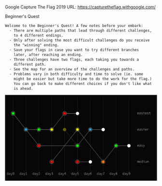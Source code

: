 Google Capture The Flag 2019
URL: https://capturetheflag.withgoogle.com/

Beginner's Quest

    Welcome to the Beginner's Quest! A few notes before your embark:
      - There are multiple paths that lead through different challenges,
        to 4 different endings.
      - Only after solving the most difficult challenges do you receive
        the "winning" ending.
      - Save your flags in case you want to try different branches
        later, after reaching an ending.
      - Three challenges have two flags, each taking you towards a
        different path.
      - See the map for an overview of the challenges and paths.
      - Problems vary in both difficulty and time to solve (ie. some
        might be easier but take more time to do the work for the flag.)
        You can go back to make different choices if you don't like what
        is ahead.


![alt text](https://raw.githubusercontent.com/konelav/writeups/master/GoogleCTF2019-BQ/map.png)
